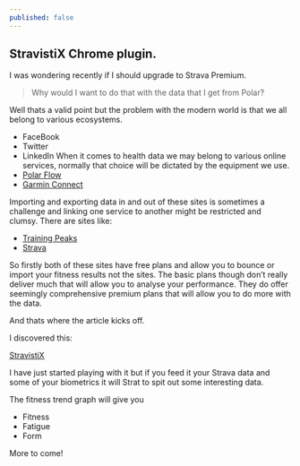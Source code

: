 ```yaml
---
published: false
---
```


## StravistiX Chrome plugin.

I was wondering recently if I should upgrade to Strava Premium.
> Why would I want to do that with the data that I get from Polar?

Well thats a valid point but the problem with the modern world is that we all belong to various ecosystems.
- FaceBook
- Twitter
- LinkedIn
When it comes to health data we may belong to various online services, normally that choice will be dictated by the equipment we use.
- [Polar Flow](https://flow.polar.com)
- [Garmin Connect](https://connect.garmin.com/)


Importing and exporting data in and out of these sites is sometimes a challenge and linking one service to another might be restricted and clumsy.
There are sites like:
- [Training Peaks](https://www.trainingpeaks.com)
-  [Strava](https://www.strava.com)

So firstly both of these sites have free plans and allow you to bounce or import your fitness results not the sites. The basic plans though don’t really deliver much that will allow you to analyse your performance.
They do offer seemingly comprehensive premium plans that will allow you to do more with the data.

And thats where the article kicks off.

I discovered this:

[StravistiX](%20https://chrome.google.com/webstore/detail/stravistix-for-strava/dhiaggccakkgdfcadnklkbljcgicpckn?utm_source=gmail)

I have just started playing with it but if you feed it your Strava data and some of your biometrics it will Strat to spit out some interesting data.

The fitness trend graph will give you

- Fitness
- Fatigue
- Form


More to come!

